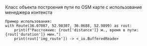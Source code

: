  Класс объекта построения пути по OSM карте с использование менеджера контекста

    Пример использования:
    with Route(36.07087, 52.98307, 36.0688, 52.9899) as rout:
        print(f"Расстояние: {rout['distance']} м., время в пути: {rout['duration']} мин.")
        print(rout['img_route']) -> <_io.BufferedReade>